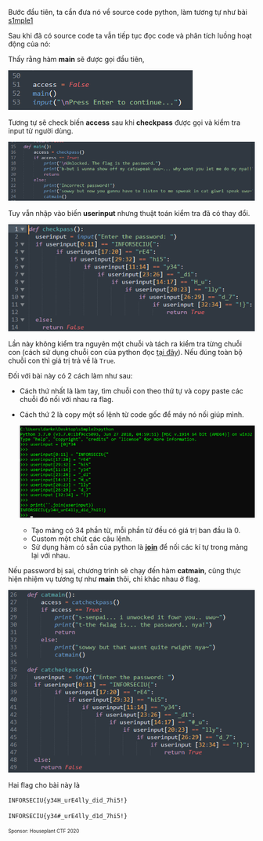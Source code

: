Bước đầu tiên, ta cần đưa nó về source code python, làm tương tự như bài [s1mple1](../s1mple1/README.md)

Sau khi đã có source code ta vẫn tiếp tục đọc code và phân tích luồng hoạt động của nó:

Thấy rằng hàm __main__ sẽ được gọi đầu tiên,

![image](../image/s1mple2_0.png)

Tương tự sẽ check biến __access__ sau khi __checkpass__ được gọi và kiểm tra input từ người dùng.

![image](../image/s1mple2_1.png)

Tuy vẫn nhập vào biến __userinput__ nhưng thuật toán kiểm tra đã có thay đổi.

![image](../image/s1mple2_2.png)

Lần này không kiểm tra nguyên một chuỗi và tách ra kiểm tra từng chuỗi con (cách sử dụng chuỗi con của python đọc [tại đây](https://www.freecodecamp.org/news/how-to-substring-a-string-in-python/)). Nếu đúng toàn bộ chuỗi con thì giá trị trả về là `True`.

Đối với bài này có 2 cách làm như sau:

* Cách thứ nhất là làm tay, tìm chuỗi con theo thứ tự và copy paste các chuỗi đó nối với nhau ra flag.

* Cách thứ 2 là copy một số lệnh từ code gốc để máy nó nối giúp mình.

    ![image](../image/s1mple2_3.png)

    * Tạo mảng có 34 phần từ, mỗi phần tử đều có giá trị ban đầu là 0.
    * Custom một chút các câu lệnh.
    * Sử dụng hàm có sẵn của python là [__join__](https://www.programiz.com/python-programming/methods/string/join) để nối các kí tự trong mảng lại với nhau.

Nếu password bị sai, chương trình sẽ chạy đến hàm __catmain__, cũng thực hiện nhiệm vụ tương tự như __main__ thôi, chỉ khác nhau ở flag.

![image](../image/s1mple2_4.png)

Hai flag cho bài này là
```
INFORSECIU{y34H_urE4lly_did_7hi5!}

INFORSECIU{y34#_urE4lly_d1d_7hi5!}
```


<sub><sup>Sponsor: Houseplant CTF 2020<sub><sup>
